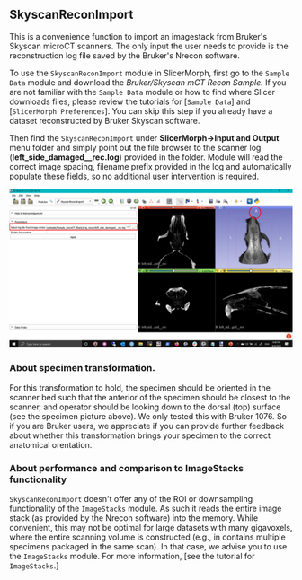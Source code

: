 ## SkyscanReconImport
This is a convenience function to import an imagestack from Bruker's Skyscan microCT scanners. The only input the user needs to provide is the reconstruction log file saved by the Bruker's Nrecon software. 


To use the `SkyscanReconImport` module in SlicerMorph, first go to the `Sample Data` module and download the *Bruker/Skyscan mCT Recon Sample.* If you are not familiar with the `Sample Data` module or how to find where Slicer downloads files, please review the tutorials for [`Sample Data`] and [`SlicerMorph Preferences`]. You can skip this step if you already have a dataset reconstructed by Bruker Skyscan software.

Then find the `SkyscanReconImport` under **SlicerMorph->Input and Output** menu folder and simply point out the file browser to the scanner log (**left_side_damaged__rec.log**) provided in the folder. Module will read the correct image spacing, filename prefix provided in the log and automatically populate these fields, so no additional user intervention is required. 


<img src="SkyscanReconImport.png">

### About specimen transformation. 

For this transformation to hold, the specimen should be oriented in the scanner bed such that the anterior of the specimen should be closest to the scanner, and operator should be looking down to the dorsal (top) surface (see the specimen picture above). We only tested this with Bruker 1076. So if you are Bruker users, we appreciate if you can provide further feedback about whether this transformation brings your specimen to the correct anatomical orentation. 
### About performance and comparison to ImageStacks functionality
`SkyscanReconImport` doesn't offer any of the ROI or downsampling functionality of the `ImageStacks` module. As such it reads the entire image stack (as provided by the Nrecon software) into the memory. While convenient, this may not be optimal for large datasets with many gigavoxels, where the entire scanning volume is constructed (e.g., in contains multiple specimens packaged in the same scan). In that case, we advise you to use the `ImageStacks` module. For more information, [see the tutorial for `ImageStacks`.] 

